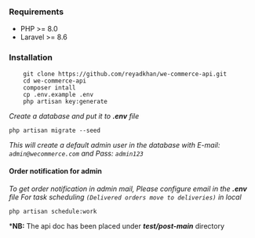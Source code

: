 ### Requirements
- PHP >= 8.0
- Laravel >= 8.6

### Installation
```
    git clone https://github.com/reyadkhan/we-commerce-api.git
    cd we-commerce-api
    composer intall
    cp .env.example .env
    php artisan key:generate
```
_Create a database and put it to **.env** file_
```
php artisan migrate --seed
```
_This will create a default admin user in the database with E-mail: `admin@wecommerce.com` and Pass: `admin123`_
#### Order notification for admin
_To get order notification in admin mail, Please configure email in the **.env** file_
_For task scheduling `(Delivered orders move to deliveries)` in local_
```
php artisan schedule:work
```

***NB:** The api doc has been placed under **_test/post-main_** directory
